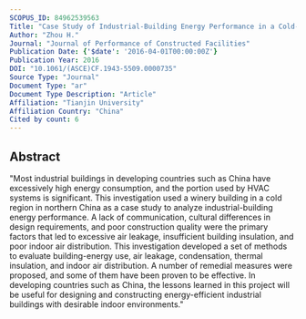 ```yaml
---
SCOPUS_ID: 84962539563
Title: "Case Study of Industrial-Building Energy Performance in a Cold-Climate Region in a Developing Country"
Author: "Zhou H."
Journal: "Journal of Performance of Constructed Facilities"
Publication Date: {'$date': '2016-04-01T00:00:00Z'}
Publication Year: 2016
DOI: "10.1061/(ASCE)CF.1943-5509.0000735"
Source Type: "Journal"
Document Type: "ar"
Document Type Description: "Article"
Affiliation: "Tianjin University"
Affiliation Country: "China"
Cited by count: 6
---
```


## Abstract
"Most industrial buildings in developing countries such as China have excessively high energy consumption, and the portion used by HVAC systems is significant. This investigation used a winery building in a cold region in northern China as a case study to analyze industrial-building energy performance. A lack of communication, cultural differences in design requirements, and poor construction quality were the primary factors that led to excessive air leakage, insufficient building insulation, and poor indoor air distribution. This investigation developed a set of methods to evaluate building-energy use, air leakage, condensation, thermal insulation, and indoor air distribution. A number of remedial measures were proposed, and some of them have been proven to be effective. In developing countries such as China, the lessons learned in this project will be useful for designing and constructing energy-efficient industrial buildings with desirable indoor environments."
